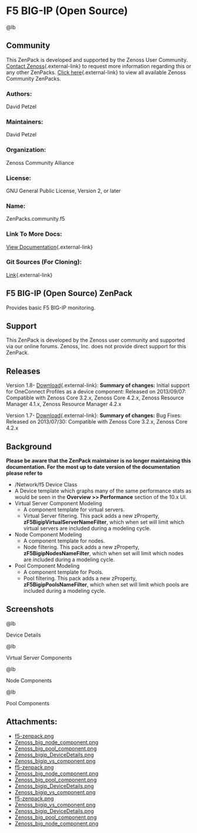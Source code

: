 # F5 BIG-IP (Open Source)

@lb[](img/zenpack-f5-zenpack.png)

## Community

This ZenPack is developed and supported by the Zenoss User Community.
[Contact Zenoss](https://tryit.zenoss.com/zenpack-contact/){.external-link} to
request more information regarding this or any other ZenPacks. [Click here](https://zenoss.com/product/zenpacks?f%5B0%5D=im_field_zenpack_category:1021){.external-link} to
view all available Zenoss Community ZenPacks.

### Authors:

David Petzel

### Maintainers:

David Petzel

### Organization:

Zenoss Community Alliance

### License:

GNU General Public License, Version 2, or later

### Name:

ZenPacks.community.f5

### Link To More Docs:

[View Documentation](https://github.com/ZCA/ZenPacks.community.f5/blob/master/README.rst){.external-link}

### Git Sources (For Cloning):

[Link](https://github.com/ZCA/ZenPacks.community.f5.git){.external-link}

## F5 BIG-IP (Open Source) ZenPack

Provides basic F5 BIG-IP monitoring.

## Support

This ZenPack is developed by the Zenoss user community and supported via
our online forums. Zenoss, Inc. does not provide direct support for this
ZenPack.

## Releases

Version 1.8- [Download](https://storage.googleapis.com/zenpacks/ZenPacks.community.f5/1.8/ZenPacks.community.f5-1.8.egg){.external-link}:   **Summary of changes:** Initial support for OneConnect Profiles as a
    device component:   Released on 2013/09/07:   Compatible with Zenoss Core 3.2.x, Zenoss Core 4.2.x, Zenoss
    Resource Manager 4.1.x, Zenoss Resource Manager 4.2.x

<!-- -->

Version 1.7- [Download](https://storage.googleapis.com/zenpacks/ZenPacks.community.f5/1.7/ZenPacks.community.f5-1.7.egg){.external-link}:   **Summary of changes:** Bug Fixes:   Released on 2013/07/30:   Compatible with Zenoss Core 3.2.x, Zenoss Core 4.2.x

## Background

**Please be aware that the ZenPack maintainer is no longer maintaining
this documentation. For the most up to date version of the documentation
please refer to**

-   /Network/f5 Device Class
-   A Device template which graphs many of the same performance stats as
    would be seen in the **Overview &gt;&gt; Performance** section of
    the 10.x UI.
-   Virtual Server Component Modeling
    -   A component template for virtual servers.
    -   Virtual Server filtering. This pack adds a new zProperty,
        **zF5BigipVirtualServerNameFilter**, which when set will limit
        which virtual servers are included during a modeling cycle.
-   Node Component Modeling
    -   A component template for nodes.
    -   Node filtering. This pack adds a new zProperty,
        **zF5BigipNodesNameFilter**, which when set will limit which
        nodes are included during a modeling cycle.
-   Pool Component Modeling
    -   A component template for Pools.
    -   Pool filtering. This pack adds a new zProperty,
        **zF5BigipPoolsNameFilter**, which when set will limit which
        pools are included during a modeling cycle.

## Screenshots

@lb[](img/zenpack-zenoss_bigip_devicedetails.png)

Device Details

@lb[](img/zenpack-zenoss_bigip_vs_component.png)

Virtual Server Components

@lb[](img/zenpack-zenoss_big_node_component.png)

Node Components

@lb[](img/zenpack-zenoss_big_pool_component.png)

Pool Components

## Attachments:

-   [f5-zenpack.png](img/zenpack-f5-zenpack.png)
-   [Zenoss_big_node_component.png](img/zenpack-zenoss_big_node_component.png)
-   [Zenoss_big_pool_component.png](img/zenpack-zenoss_big_pool_component.png)
-   [Zenoss_bigip_DeviceDetails.png](img/zenpack-zenoss_bigip_devicedetails.png)
-   [Zenoss_bigip_vs_component.png](img/zenpack-zenoss_bigip_vs_component.png)
-   [f5-zenpack.png](img/zenpack-f5-zenpack.png)
-   [Zenoss_big_node_component.png](img/zenpack-zenoss_big_node_component.png)
-   [Zenoss_big_pool_component.png](img/zenpack-zenoss_big_pool_component.png)
-   [Zenoss_bigip_DeviceDetails.png](img/zenpack-zenoss_bigip_devicedetails.png)
-   [Zenoss_bigip_vs_component.png](img/zenpack-zenoss_bigip_vs_component.png)
-   [f5-zenpack.png](img/zenpack-f5-zenpack.png)
-   [Zenoss_bigip_vs_component.png](img/zenpack-zenoss_bigip_vs_component.png)
-   [Zenoss_bigip_DeviceDetails.png](img/zenpack-zenoss_bigip_devicedetails.png)
-   [Zenoss_big_pool_component.png](img/zenpack-zenoss_big_pool_component.png)
-   [Zenoss_big_node_component.png](img/zenpack-zenoss_big_node_component.png)

